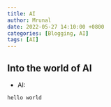```yaml
---
title: AI 
author: Mrunal
date: 2022-05-27 14:10:00 +0800
categories: [Blogging, AI]
tags: [AI]
---
```


## Into the world of AI
- AI:

```
hello world 
```
